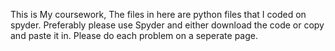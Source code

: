 This is My coursework, The files in here are python files that I coded on spyder. Preferably please use Spyder and either download the code or copy and paste it in. Please do each problem on a seperate page.
